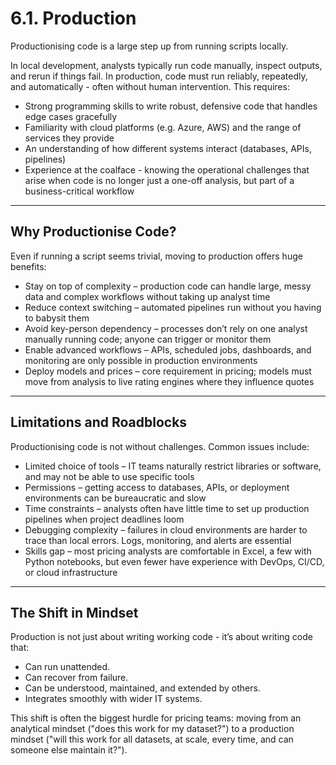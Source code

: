 # 6.1. Production

Productionising code is a large step up from running scripts locally.  

In local development, analysts typically run code manually, inspect outputs, and rerun if things fail. In production, code must run reliably, repeatedly, and automatically - often without human intervention. This requires:  

- Strong programming skills to write robust, defensive code that handles edge cases gracefully
- Familiarity with cloud platforms (e.g. Azure, AWS) and the range of services they provide
- An understanding of how different systems interact (databases, APIs, pipelines) 
- Experience at the coalface - knowing the operational challenges that arise when code is no longer just a one-off analysis, but part of a business-critical workflow

---

## Why Productionise Code?

Even if running a script seems trivial, moving to production offers huge benefits:  

- Stay on top of complexity – production code can handle large, messy data and complex workflows without taking up analyst time
- Reduce context switching – automated pipelines run without you having to babysit them
- Avoid key-person dependency – processes don’t rely on one analyst manually running code; anyone can trigger or monitor them 
- Enable advanced workflows – APIs, scheduled jobs, dashboards, and monitoring are only possible in production environments
- Deploy models and prices – core requirement in pricing; models must move from analysis to live rating engines where they influence quotes

---

## Limitations and Roadblocks

Productionising code is not without challenges. Common issues include:  

- Limited choice of tools – IT teams naturally restrict libraries or software, and may not be able to use specific tools
- Permissions – getting access to databases, APIs, or deployment environments can be bureaucratic and slow
- Time constraints – analysts often have little time to set up production pipelines when project deadlines loom
- Debugging complexity – failures in cloud environments are harder to trace than local errors. Logs, monitoring, and alerts are essential
- Skills gap – most pricing analysts are comfortable in Excel, a few with Python notebooks, but even fewer have experience with DevOps, CI/CD, or cloud infrastructure

---

## The Shift in Mindset

Production is not just about writing working code - it’s about writing code that:  

- Can run unattended.  
- Can recover from failure.  
- Can be understood, maintained, and extended by others.  
- Integrates smoothly with wider IT systems.  

This shift is often the biggest hurdle for pricing teams: moving from an analytical mindset ("does this work for my dataset?") to a production mindset ("will this work for all datasets, at scale, every time, and can someone else maintain it?").  
